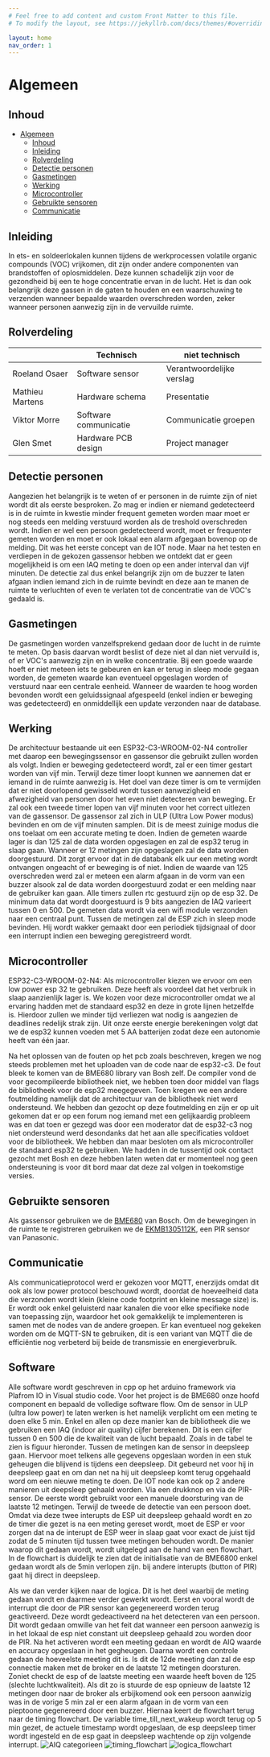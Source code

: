 ```yaml
---
# Feel free to add content and custom Front Matter to this file.
# To modify the layout, see https://jekyllrb.com/docs/themes/#overriding-theme-defaults

layout: home
nav_order: 1
---
```


# Algemeen



## Inhoud
 
- [Algemeen](#algemeen)
  - [Inhoud](#inhoud)
  - [Inleiding](#inleiding)
  - [Rolverdeling](#Rolverdeling)
  - [Detectie personen](#Detectie-personen)
  - [Gasmetingen](#Gasmetingen)
  - [Werking](#Werking)
  - [Microcontroller](#Microcontroller)
  - [Gebruikte sensoren](#Gebruikte-sensoren)
  - [Communicatie](#Communicatie)

## Inleiding

In ets- en soldeerlokalen kunnen tijdens de werkprocessen volatile organic compounds (VOC) vrijkomen, dit zijn onder andere componenten van brandstoffen of oplosmiddelen. Deze kunnen schadelijk zijn voor de gezondheid bij een te hoge concentratie ervan in de lucht. Het is dan ook belangrijk deze gassen in de gaten te houden en een waarschuwing te verzenden wanneer bepaalde waarden overschreden worden, zeker wanneer personen aanwezig zijn in de vervuilde ruimte.


## Rolverdeling

|                 | Technisch             | niet technisch            |
|-----------------|-----------------------|---------------------------|
| Roeland Osaer   | Software sensor       | Verantwoordelijke verslag |
| Mathieu Martens | Hardware schema       | Presentatie               |
| Viktor Morre    | Software communicatie | Communicatie groepen      |
| Glen Smet       | Hardware PCB design   | Project manager           |


## Detectie personen
Aangezien het belangrijk is te weten of er personen in de ruimte zijn of niet wordt dit als eerste besproken. Zo mag er indien er niemand gedetecteerd is in de ruimte in kwestie minder frequent gemeten worden maar moet er nog steeds een melding verstuurd worden als de treshold overschreden wordt.
Indien er wel een persoon gedetecteerd wordt, moet er frequenter gemeten worden en moet er ook lokaal een alarm afgegaan bovenop op de melding. Dit was het eerste concept van de IOT node. Maar na het testen en verdiepen in de gekozen gassensor hebben we ontdekt dat er geen mogelijkheid is om een IAQ meting te doen op een ander interval dan vijf minuten. De detectie zal dus enkel belangrijk zijn om de buzzer te laten afgaan indien iemand zich in de ruimte bevindt en deze aan te manen de ruimte te verluchten of even te verlaten tot de concentratie van de VOC's gedaald is.

## Gasmetingen
De gasmetingen worden vanzelfsprekend gedaan door de lucht in de ruimte te meten. Op basis daarvan wordt beslist of deze niet al dan niet vervuild is, of er VOC's aanwezig zijn en in welke concentratie. Bij een goede waarde hoeft er niet meteen iets te gebeuren en kan er terug in sleep mode gegaan worden, de gemeten waarde kan eventueel opgeslagen worden of verstuurd naar een centrale eenheid. Wanneer de waarden te hoog worden bevonden wordt een geluidssignaal afgespeeld (enkel indien er beweging was gedetecteerd) en onmiddellijk een update verzonden naar de database.

## Werking
De architectuur bestaande uit een ESP32-C3-WROOM-02-N4 controller met daarop een bewegingssensor en gassensor die gebruikt zullen worden als volgt. Indien er beweging gedetecteerd wordt, zal er een timer gestart worden van vijf min. Terwijl deze timer loopt kunnen we aannemen dat er iemand in de ruimte aanwezig is. Het doel van deze timer is om te vermijden dat er niet doorlopend gewisseld wordt tussen aanwezigheid en afwezigheid van personen door het even niet detecteren van beweging. Er zal ook een tweede timer lopen van vijf minuten voor het correct uitlezen van de gassensor. De gassensor zal zich in ULP (Ultra Low Power modus) bevinden en om de vijf minuten samplen. Dit is de meest zuinige modus die ons toelaat om een accurate meting te doen. Indien de gemeten waarde lager is dan 125 zal de data worden opgeslagen en zal de esp32 terug in slaap gaan. Wanneer er 12 metingen zijn opgeslagen zal de data worden doorgestuurd. Dit zorgt ervoor dat in de databank elk uur een meting wordt ontvangen ongeacht of er beweging is of niet. Indien de waarde van 125 overschreden werd zal er meteen een alarm afgaan in de vorm van een buzzer alsook zal de data worden doorgestuurd zodat er een melding naar de gebruiker kan gaan. Alle timers zullen rtc gestuurd zijn op de esp 32. De minimum data dat wordt doorgestuurd is 9 bits aangezien de IAQ varieert tussen 0 en 500. De gemeten data wordt via een wifi module verzonden naar een centraal punt. Tussen de metingen zal de ESP zich in sleep mode bevinden. Hij wordt wakker gemaakt door een periodiek tijdsignaal of door een interrupt indien een beweging geregistreerd wordt.

## Microcontroller
ESP32-C3-WROOM-02-N4: 
Als microcontroller kiezen we ervoor om een low power esp 32 te gebruiken. Deze heeft als voordeel dat het verbruik in slaap aanzienlijk lager is. We kozen voor deze microcontroller omdat we al ervaring hadden met de standaard esp32 en deze in grote lijnen hetzelfde is. Hierdoor zullen we minder tijd verliezen wat nodig is aangezien de deadlines redelijk strak zijn.
Uit onze eerste energie berekeningen volgt dat we de esp32 kunnen voeden met 5 AA batterijen zodat deze een autonomie heeft van één jaar.

Na het oplossen van de fouten op het pcb zoals beschreven, kregen we nog steeds problemen met het uploaden van de code naar de esp32-c3. De fout bleek te komen van de BME680 library van Bosh zelf. De compiler vond de voor gecompileerde bibliotheek niet, we hebben toen door middel van flags de bibliotheek voor de esp32 meegegeven.  Toen kregen we een andere foutmelding namelijk dat de architectuur van de bibliotheek niet werd ondersteund. We hebben dan gezocht op deze foutmelding en zijn er op uit gekomen dat er op een forum nog iemand met een gelijkaardig probleem was en dat toen er gezegd was door een moderator dat de esp32-c3 nog niet ondersteund werd desondanks dat het aan alle specificaties voldoet voor de bibliotheek.  We hebben dan maar besloten om als microcontroller de standaard esp32 te gebruiken. We hadden in de tussentijd ook contact gezocht met Bosh en deze hebben laten weten dat er momenteel nog geen ondersteuning is voor dit bord maar dat deze zal volgen in toekomstige versies.

## Gebruikte sensoren

Als gassensor gebruiken we de [BME680](https://www.bosch-sensortec.com/media/boschsensortec/downloads/datasheets/bst-bme680-ds001.pdf) van Bosch.
Om de bewegingen in de ruimte te registreren gebruiken we de [EKMB1305112K](https://www.mouser.be/datasheet/2/315/bltn_eng_papirs-1365490.pdf), een PIR sensor van Panasonic.


## Communicatie
Als communicatieprotocol werd er gekozen voor MQTT, enerzijds omdat dit ook als low power protocol beschouwd wordt, doordat de hoeveelheid data die verzonden wordt klein (kleine code footprint en kleine message size) is. Er wordt ook enkel geluisterd naar kanalen die voor elke specifieke node van toepassing zijn, waardoor het ook gemakkelijk te implementeren is samen met de nodes van de andere groepen. Er kan eventueel nog gekeken worden om de MQTT-SN te gebruiken, dit is een variant van MQTT die de efficiëntie nog verbeterd bij beide de transmissie en energieverbruik.

## Software
Alle software wordt geschreven in cpp op het arduino framework via Plafrom IO in Visual studio code. Voor het project is de BME680 onze hoofd component en bepaald de volledige software flow. Om de sensor in ULP (ultra low power) te laten werken is het namelijk verplicht om een meting te doen elke 5 min. Enkel en allen op deze manier kan de bibliotheek die we gebruiken een IAQ (indoor air quality) cijfer berekenen. Dit is een cijfer tussen 0 en 500 die de kwaliteit van de lucht bepaald. Zoals in de tabel te zien is figuur hieronder. Tussen de metingen kan de sensor in deepsleep gaan. Hiervoor moet telkens alle gegevens opgeslaan worden in een stuk geheugen die blijvend is tijdens een deepsleep. Dit gebeurd net voor hij in deepsleep gaat en om dan net na hij uit deepsleep komt terug opgehaald word om een nieuwe meting te doen. De IOT node kan ook op 2 andere manieren uit deepsleep gehaald worden. Via een drukknop en via de PIR-sensor. De eerste wordt gebruikt voor een manuele doorsturing van de laatste 12 metingen. Terwijl de tweede de detectie van een persoon doet. Omdat via deze twee interupts de ESP uit deepsleep gehaald wordt en zo de timer die gezet is na een meting gereset wordt, moet de ESP er voor zorgen dat na de interupt de ESP weer in slaap gaat voor exact de juist tijd zodat de 5 minuten tijd tussen twee metingen behouden wordt. De manier waarop dit gedaan wordt, wordt uitgelegd aan de hand van een flowchart. In de flowchart is duidelijk te zien dat de initialisatie van de BME6800 enkel gedaan wordt als de 5min verlopen zijn. bij andere interupts (button of PIR) gaat hij direct in deepsleep. 

Als we dan verder kijken naar de logica. Dit is het deel waarbij de meting gedaan wordt en daarmee verder gewerkt wordt. Eerst en vooral wordt de interrupt die door de PIR sensor kan gegenereerd worden terug geactiveerd. Deze wordt gedeactiveerd na het detecteren van een persoon. Dit wordt gedaan omwille van het feit dat wanneer een persoon aanwezig is in het lokaal de esp niet constant uit deepsleep gehaald zou worden door de PIR. Na het activeren wordt een meeting gedaan en wordt de AIQ waarde en accuracy opgeslaan in het gegheugen. Daarna wordt een controle gedaan de hoeveelste meeting dit is. Is dit de 12de meeting dan zal de esp connectie maken met de broker en de laatste 12 metingen doorsturen. Zoniet checkt de esp of de laatste meeting een waarde heeft boven de 125 (slechte luchtkwaliteit). Als dit zo is stuurde de esp opnieuw de laatste 12 metingen door naar de broker als erbijkomend ook een persoon aanwizig was in de vorige 5 min zal er een alarm afgaan in de vorm van een pieptoone gegenereerd door een buzzer.
Hiernaa keert de flowchart terug naar de timing flowchart. De variable time_till_next_wakeup wordt terug op 5 min gezet, de actuele timestamp wordt opgeslaan, de esp deepsleep timer wordt ingesteld en de esp gaat in deepsleep wachtende op zijn volgende interrupt.
![AIQ categorieen](aiq.png)
![timing_flowchart](timing_flowchart.png)
![logica_flowchart](logica_flowchart.png)
